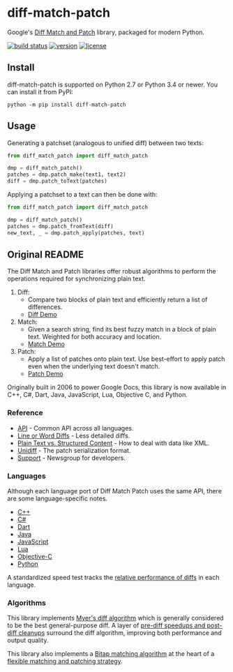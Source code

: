 # diff-match-patch

Google's [Diff Match and Patch][DMP] library, packaged for modern Python.

[![build status](https://travis-ci.org/diff-match-patch-python/diff-match-patch.svg?branch=master)](https://travis-ci.org/diff-match-patch-python/diff-match-patch)
[![version](https://img.shields.io/pypi/v/diff-match-patch.svg)](https://pypi.org/project/diff-match-patch)
[![license](https://img.shields.io/pypi/l/diff-match-patch.svg)](https://github.com/diff-match-patch-python/diff-match-patch/blob/master/LICENSE)

## Install

diff-match-patch is supported on Python 2.7 or Python 3.4 or newer.
You can install it from PyPI:

```shell
python -m pip install diff-match-patch
```

## Usage

Generating a patchset (analogous to unified diff) between two texts:

```python
from diff_match_patch import diff_match_patch

dmp = diff_match_patch()
patches = dmp.patch_make(text1, text2)
diff = dmp.patch_toText(patches)
```

Applying a patchset to a text can then be done with:

```python
from diff_match_patch import diff_match_patch

dmp = diff_match_patch()
patches = dmp.patch_fromText(diff)
new_text, _ = dmp.patch_apply(patches, text)
```

## Original README
The Diff Match and Patch libraries offer robust algorithms to perform the
operations required for synchronizing plain text.

1. Diff:
   * Compare two blocks of plain text and efficiently return a list of differences.
   * [Diff Demo](https://neil.fraser.name/software/diff_match_patch/demos/diff.html)
2. Match:
   * Given a search string, find its best fuzzy match in a block of plain text. Weighted for both accuracy and location.
   * [Match Demo](https://neil.fraser.name/software/diff_match_patch/demos/match.html)
3. Patch:
   * Apply a list of patches onto plain text. Use best-effort to apply patch even when the underlying text doesn't match.
   * [Patch Demo](https://neil.fraser.name/software/diff_match_patch/demos/patch.html)

Originally built in 2006 to power Google Docs, this library is now available in C++, C#, Dart, Java, JavaScript, Lua, Objective C, and Python.

### Reference

* [API](https://github.com/google/diff-match-patch/wiki/API) - Common API across all languages.
* [Line or Word Diffs](https://github.com/google/diff-match-patch/wiki/Line-or-Word-Diffs) - Less detailed diffs.
* [Plain Text vs. Structured Content](https://github.com/google/diff-match-patch/wiki/Plain-Text-vs.-Structured-Content) - How to deal with data like XML.
* [Unidiff](https://github.com/google/diff-match-patch/wiki/Unidiff) - The patch serialization format.
* [Support](https://groups.google.com/forum/#!forum/diff-match-patch) - Newsgroup for developers.

### Languages
Although each language port of Diff Match Patch uses the same API, there are some language-specific notes.

* [C++](https://github.com/google/diff-match-patch/wiki/Language:-Cpp)
* [C#](https://github.com/google/diff-match-patch/wiki/Language:-C%23)
* [Dart](https://github.com/google/diff-match-patch/wiki/Language:-Dart)
* [Java](https://github.com/google/diff-match-patch/wiki/Language:-Java)
* [JavaScript](https://github.com/google/diff-match-patch/wiki/Language:-JavaScript)
* [Lua](https://github.com/google/diff-match-patch/wiki/Language:-Lua)
* [Objective-C](https://github.com/google/diff-match-patch/wiki/Language:-Objective-C)
* [Python](https://github.com/google/diff-match-patch/wiki/Language:-Python)

A standardized speed test tracks the [relative performance of diffs](https://docs.google.com/spreadsheets/d/1zpZccuBpjMZTvL1nGDMKJc7rWL_m_drF4XKOJvB27Kc/edit#gid=0) in each language.

### Algorithms
This library implements [Myer's diff algorithm](https://neil.fraser.name/writing/diff/myers.pdf) which is generally considered to be the best general-purpose diff. A layer of [pre-diff speedups and post-diff cleanups](https://neil.fraser.name/writing/diff/) surround the diff algorithm, improving both performance and output quality.

This library also implements a [Bitap matching algorithm](https://neil.fraser.name/writing/patch/bitap.ps) at the heart of a [flexible matching and patching strategy](https://neil.fraser.name/writing/patch/).

[DMP]: https://github.com/google/diff-match-patch
[API]: https://github.com/google/diff-match-patch/wiki/API
